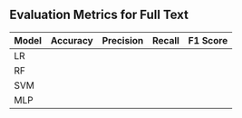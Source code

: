 ## Evaluation Metrics for Full Text

| Model     | Accuracy | Precision | Recall | F1 Score |
|-----------|----------|-----------|--------|----------|
|    LR     |          |           |        |          |
|    RF     |          |           |        |          |
|    SVM    |          |           |        |          |
|    MLP    |          |           |        |          |



